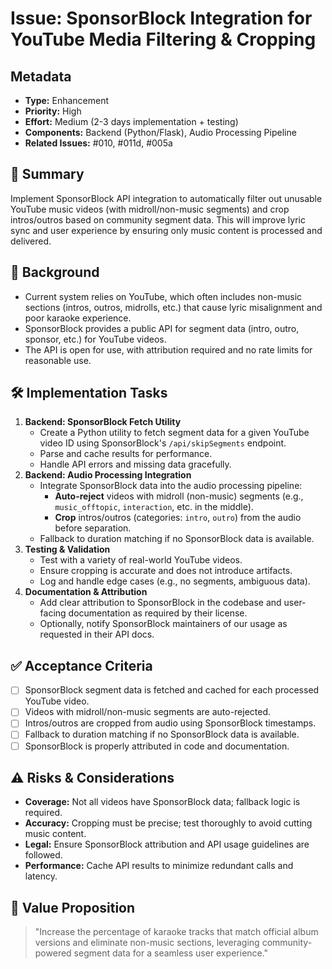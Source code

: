# Issue: SponsorBlock Integration for YouTube Media Filtering & Cropping

## Metadata
- **Type:** Enhancement
- **Priority:** High
- **Effort:** Medium (2-3 days implementation + testing)
- **Components:** Backend (Python/Flask), Audio Processing Pipeline
- **Related Issues:** #010, #011d, #005a

## 🎯 Summary
Implement SponsorBlock API integration to automatically filter out unusable YouTube music videos (with midroll/non-music segments) and crop intros/outros based on community segment data. This will improve lyric sync and user experience by ensuring only music content is processed and delivered.

## 📝 Background
- Current system relies on YouTube, which often includes non-music sections (intros, outros, midrolls, etc.) that cause lyric misalignment and poor karaoke experience.
- SponsorBlock provides a public API for segment data (intro, outro, sponsor, etc.) for YouTube videos.
- The API is open for use, with attribution required and no rate limits for reasonable use.

## 🛠️ Implementation Tasks
1. **Backend: SponsorBlock Fetch Utility**
   - Create a Python utility to fetch segment data for a given YouTube video ID using SponsorBlock's `/api/skipSegments` endpoint.
   - Parse and cache results for performance.
   - Handle API errors and missing data gracefully.
2. **Backend: Audio Processing Integration**
   - Integrate SponsorBlock data into the audio processing pipeline:
     - **Auto-reject** videos with midroll (non-music) segments (e.g., `music_offtopic`, `interaction`, etc. in the middle).
     - **Crop** intros/outros (categories: `intro`, `outro`) from the audio before separation.
   - Fallback to duration matching if no SponsorBlock data is available.
3. **Testing & Validation**
   - Test with a variety of real-world YouTube videos.
   - Ensure cropping is accurate and does not introduce artifacts.
   - Log and handle edge cases (e.g., no segments, ambiguous data).
4. **Documentation & Attribution**
   - Add clear attribution to SponsorBlock in the codebase and user-facing documentation as required by their license.
   - Optionally, notify SponsorBlock maintainers of our usage as requested in their API docs.

## ✅ Acceptance Criteria
- [ ] SponsorBlock segment data is fetched and cached for each processed YouTube video.
- [ ] Videos with midroll/non-music segments are auto-rejected.
- [ ] Intros/outros are cropped from audio using SponsorBlock timestamps.
- [ ] Fallback to duration matching if no SponsorBlock data is available.
- [ ] SponsorBlock is properly attributed in code and documentation.

## ⚠️ Risks & Considerations
- **Coverage:** Not all videos have SponsorBlock data; fallback logic is required.
- **Accuracy:** Cropping must be precise; test thoroughly to avoid cutting music content.
- **Legal:** Ensure SponsorBlock attribution and API usage guidelines are followed.
- **Performance:** Cache API results to minimize redundant calls and latency.

## 💎 Value Proposition
> "Increase the percentage of karaoke tracks that match official album versions and eliminate non-music sections, leveraging community-powered segment data for a seamless user experience."
